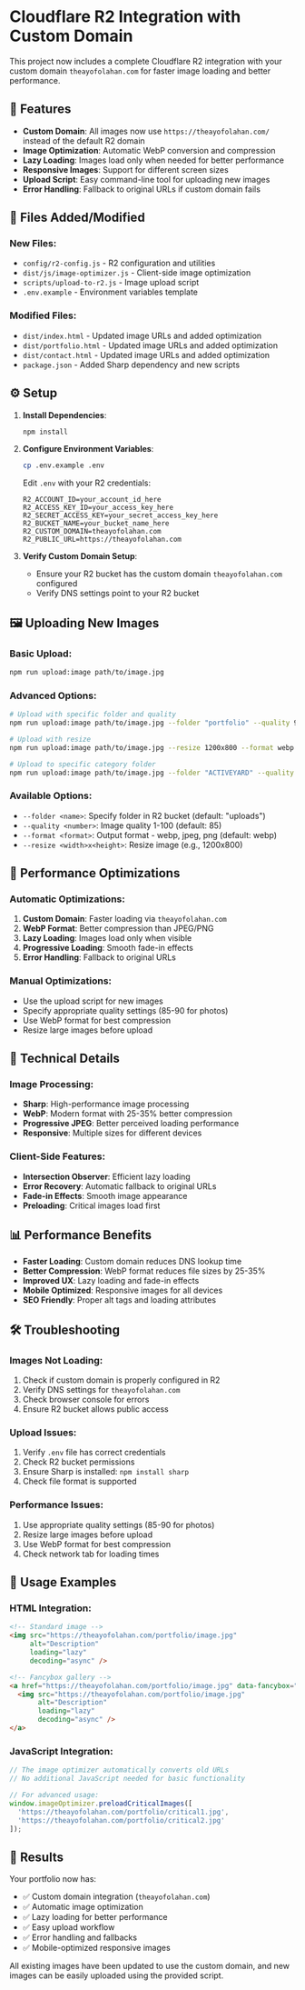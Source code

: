 # Cloudflare R2 Integration with Custom Domain

This project now includes a complete Cloudflare R2 integration with your custom domain `theayofolahan.com` for faster image loading and better performance.

## 🚀 Features

- **Custom Domain**: All images now use `https://theayofolahan.com/` instead of the default R2 domain
- **Image Optimization**: Automatic WebP conversion and compression
- **Lazy Loading**: Images load only when needed for better performance
- **Responsive Images**: Support for different screen sizes
- **Upload Script**: Easy command-line tool for uploading new images
- **Error Handling**: Fallback to original URLs if custom domain fails

## 📁 Files Added/Modified

### New Files:
- `config/r2-config.js` - R2 configuration and utilities
- `dist/js/image-optimizer.js` - Client-side image optimization
- `scripts/upload-to-r2.js` - Image upload script
- `.env.example` - Environment variables template

### Modified Files:
- `dist/index.html` - Updated image URLs and added optimization
- `dist/portfolio.html` - Updated image URLs and added optimization  
- `dist/contact.html` - Updated image URLs and added optimization
- `package.json` - Added Sharp dependency and new scripts

## ⚙️ Setup

1. **Install Dependencies**:
   ```bash
   npm install
   ```

2. **Configure Environment Variables**:
   ```bash
   cp .env.example .env
   ```
   
   Edit `.env` with your R2 credentials:
   ```env
   R2_ACCOUNT_ID=your_account_id_here
   R2_ACCESS_KEY_ID=your_access_key_here
   R2_SECRET_ACCESS_KEY=your_secret_access_key_here
   R2_BUCKET_NAME=your_bucket_name_here
   R2_CUSTOM_DOMAIN=theayofolahan.com
   R2_PUBLIC_URL=https://theayofolahan.com
   ```

3. **Verify Custom Domain Setup**:
   - Ensure your R2 bucket has the custom domain `theayofolahan.com` configured
   - Verify DNS settings point to your R2 bucket

## 🖼️ Uploading New Images

### Basic Upload:
```bash
npm run upload:image path/to/image.jpg
```

### Advanced Options:
```bash
# Upload with specific folder and quality
npm run upload:image path/to/image.jpg --folder "portfolio" --quality 90

# Upload with resize
npm run upload:image path/to/image.jpg --resize 1200x800 --format webp

# Upload to specific category folder
npm run upload:image path/to/image.jpg --folder "ACTIVEYARD" --quality 85
```

### Available Options:
- `--folder <name>`: Specify folder in R2 bucket (default: "uploads")
- `--quality <number>`: Image quality 1-100 (default: 85)
- `--format <format>`: Output format - webp, jpeg, png (default: webp)
- `--resize <width>x<height>`: Resize image (e.g., 1200x800)

## 🎯 Performance Optimizations

### Automatic Optimizations:
1. **Custom Domain**: Faster loading via `theayofolahan.com`
2. **WebP Format**: Better compression than JPEG/PNG
3. **Lazy Loading**: Images load only when visible
4. **Progressive Loading**: Smooth fade-in effects
5. **Error Handling**: Fallback to original URLs

### Manual Optimizations:
- Use the upload script for new images
- Specify appropriate quality settings (85-90 for photos)
- Use WebP format for best compression
- Resize large images before upload

## 🔧 Technical Details

### Image Processing:
- **Sharp**: High-performance image processing
- **WebP**: Modern format with 25-35% better compression
- **Progressive JPEG**: Better perceived loading performance
- **Responsive**: Multiple sizes for different devices

### Client-Side Features:
- **Intersection Observer**: Efficient lazy loading
- **Error Recovery**: Automatic fallback to original URLs
- **Fade-in Effects**: Smooth image appearance
- **Preloading**: Critical images load first

## 📊 Performance Benefits

- **Faster Loading**: Custom domain reduces DNS lookup time
- **Better Compression**: WebP format reduces file sizes by 25-35%
- **Improved UX**: Lazy loading and fade-in effects
- **Mobile Optimized**: Responsive images for all devices
- **SEO Friendly**: Proper alt tags and loading attributes

## 🛠️ Troubleshooting

### Images Not Loading:
1. Check if custom domain is properly configured in R2
2. Verify DNS settings for `theayofolahan.com`
3. Check browser console for errors
4. Ensure R2 bucket allows public access

### Upload Issues:
1. Verify `.env` file has correct credentials
2. Check R2 bucket permissions
3. Ensure Sharp is installed: `npm install sharp`
4. Check file format is supported

### Performance Issues:
1. Use appropriate quality settings (85-90 for photos)
2. Resize large images before upload
3. Use WebP format for best compression
4. Check network tab for loading times

## 📝 Usage Examples

### HTML Integration:
```html
<!-- Standard image -->
<img src="https://theayofolahan.com/portfolio/image.jpg" 
     alt="Description" 
     loading="lazy" 
     decoding="async" />

<!-- Fancybox gallery -->
<a href="https://theayofolahan.com/portfolio/image.jpg" data-fancybox="gallery">
  <img src="https://theayofolahan.com/portfolio/image.jpg" 
       alt="Description" 
       loading="lazy" 
       decoding="async" />
</a>
```

### JavaScript Integration:
```javascript
// The image optimizer automatically converts old URLs
// No additional JavaScript needed for basic functionality

// For advanced usage:
window.imageOptimizer.preloadCriticalImages([
  'https://theayofolahan.com/portfolio/critical1.jpg',
  'https://theayofolahan.com/portfolio/critical2.jpg'
]);
```

## 🎉 Results

Your portfolio now has:
- ✅ Custom domain integration (`theayofolahan.com`)
- ✅ Automatic image optimization
- ✅ Lazy loading for better performance
- ✅ Easy upload workflow
- ✅ Error handling and fallbacks
- ✅ Mobile-optimized responsive images

All existing images have been updated to use the custom domain, and new images can be easily uploaded using the provided script.
